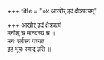 +++
title = "०४ आखोर् इदं क्षैत्रपत्यम्"

+++
आखोर् इदं क्षैत्रपत्यं  
मनोश् च मानवस्य च ।  
मनः सर्वस्य पश्यत  
इह भूयः स्याद् इति ॥